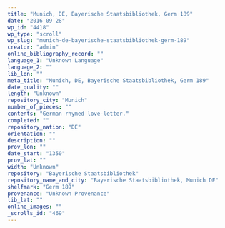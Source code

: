 ```yaml
---
title: "Munich, DE, Bayerische Staatsbibliothek, Germ 189"
date: "2016-09-28"
wp_id: "4418"
wp_type: "scroll"
wp_slug: "munich-de-bayerische-staatsbibliothek-germ-189"
creator: "admin"
online_bibliography_record: ""
language_1: "Unknown Language"
language_2: ""
lib_lon: ""
meta_title: "Munich, DE, Bayerische Staatsbibliothek, Germ 189"
date_quality: ""
length: "Unknown"
repository_city: "Munich"
number_of_pieces: ""
contents: "German rhymed love-letter."
completed: ""
repository_nation: "DE"
orientation: ""
description: ""
prov_lon: ""
date_start: "1350"
prov_lat: ""
width: "Unknown"
repository: "Bayerische Staatsbibliothek"
repository_name_and_city: "Bayerische Staatsbibliothek, Munich DE"
shelfmark: "Germ 189"
provenance: "Unknown Provenance"
lib_lat: ""
online_images: ""
_scrolls_id: "469"
---
```



